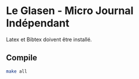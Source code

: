 # Le Glasen - Micro Journal Indépendant

Latex et Bibtex doivent être installé.

## Compile

```sh
make all
```
